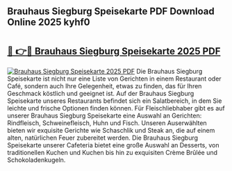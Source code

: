 ## Brauhaus Siegburg Speisekarte PDF Download Online 2025 kyhf0

# <h2><a href="http://gcdg42.nevu.top/?p=Brauhaus+Siegburg+Speisekarte">🔗 👉🔴 Brauhaus Siegburg Speisekarte 2025 PDF</a></h2>

[![Brauhaus Siegburg Speisekarte 2025 PDF](https://i.imgur.com/dBaPXMq.png)](http://gcdg42.nevu.top/?p=Brauhaus+Siegburg+Speisekarte)
Die Brauhaus Siegburg Speisekarte ist nicht nur eine Liste von Gerichten in einem Restaurant oder Café, sondern auch Ihre Gelegenheit, etwas zu finden, das für Ihren Geschmack köstlich und geeignet ist. Auf der Brauhaus Siegburg Speisekarte unseres Restaurants befindet sich ein Salatbereich, in dem Sie leichte und frische Optionen finden können. Für Fleischliebhaber gibt es auf unserer Brauhaus Siegburg Speisekarte eine Auswahl an Gerichten: Rindfleisch, Schweinefleisch, Huhn und Fisch. Unseren Auserwählten bieten wir exquisite Gerichte wie Schaschlik und Steak an, die auf einem alten, natürlichen Feuer zubereitet werden. Die Brauhaus Siegburg Speisekarte unserer Cafeteria bietet eine große Auswahl an Desserts, von traditionellen Kuchen und Kuchen bis hin zu exquisiten Crème Brûlée und Schokoladenkugeln.
